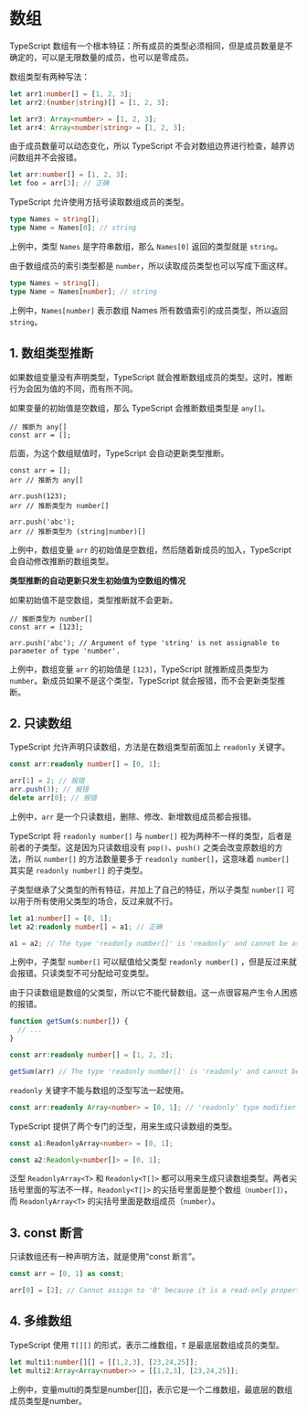 # 数组

TypeScript 数组有一个根本特征：所有成员的类型必须相同，但是成员数量是不确定的，可以是无限数量的成员，也可以是零成员。

数组类型有两种写法：

```typescript
let arr1:number[] = [1, 2, 3]; 
let arr2:(number|string)[] = [1, 2, 3];

let arr3: Array<number> = [1, 2, 3];
let arr4: Array<number|string> = [1, 2, 3];
```

由于成员数量可以动态变化，所以 TypeScript 不会对数组边界进行检查，越界访问数组并不会报错。

```typescript
let arr:number[] = [1, 2, 3];
let foo = arr[3]; // 正确
```

TypeScript 允许使用方括号读取数组成员的类型。

```typescript
type Names = string[];
type Name = Names[0]; // string
```

上例中，类型 `Names` 是字符串数组，那么 `Names[0]` 返回的类型就是 `string`。

由于数组成员的索引类型都是 `number`，所以读取成员类型也可以写成下面这样。

```typescript
type Names = string[];
type Name = Names[number]; // string
```

上例中，`Names[number]` 表示数组 Names 所有数值索引的成员类型，所以返回 `string`。

## 1. 数组类型推断

如果数组变量没有声明类型，TypeScript 就会推断数组成员的类型。这时，推断行为会因为值的不同，而有所不同。

如果变量的初始值是空数组，那么 TypeScript 会推断数组类型是 `any[]`。

```
// 推断为 any[]
const arr = [];
```

后面，为这个数组赋值时，TypeScript 会自动更新类型推断。

```
const arr = [];
arr // 推断为 any[]

arr.push(123);
arr // 推断类型为 number[]

arr.push('abc');
arr // 推断类型为 (string|number)[]
```

上例中，数组变量 `arr` 的初始值是空数组，然后随着新成员的加入，TypeScript 会自动修改推断的数组类型。

**类型推断的自动更新只发生初始值为空数组的情况**

如果初始值不是空数组，类型推断就不会更新。

```
// 推断类型为 number[]
const arr = [123];

arr.push('abc'); // Argument of type 'string' is not assignable to parameter of type 'number'.
```

上例中，数组变量 `arr` 的初始值是 `[123]`，TypeScript 就推断成员类型为 `number`。新成员如果不是这个类型，TypeScript 就会报错，而不会更新类型推断。

## 2. 只读数组

TypeScript 允许声明只读数组，方法是在数组类型前面加上 `readonly` 关键字。

```typescript
const arr:readonly number[] = [0, 1];

arr[1] = 2; // 报错
arr.push(3); // 报错
delete arr[0]; // 报错
```

上例中，`arr` 是一个只读数组，删除、修改、新增数组成员都会报错。

TypeScript 将 `readonly number[]` 与 `number[]` 视为两种不一样的类型，后者是前者的子类型。这是因为只读数组没有 `pop()`、`push()` 之类会改变原数组的方法，所以 `number[]` 的方法数量要多于 `readonly number[]`，这意味着 `number[]` 其实是 `readonly number[]` 的子类型。

子类型继承了父类型的所有特征，并加上了自己的特征，所以子类型 `number[]` 可以用于所有使用父类型的场合，反过来就不行。

```typescript
let a1:number[] = [0, 1];
let a2:readonly number[] = a1; // 正确

a1 = a2; // The type 'readonly number[]' is 'readonly' and cannot be assigned to the mutable type 'number[]'.
```

上例中，子类型 `number[]` 可以赋值给父类型 `readonly number[]` ，但是反过来就会报错。只读类型不可分配给可变类型。

由于只读数组是数组的父类型，所以它不能代替数组。这一点很容易产生令人困惑的报错。

```typescript
function getSum(s:number[]) {
  // ...
}

const arr:readonly number[] = [1, 2, 3];

getSum(arr) // The type 'readonly number[]' is 'readonly' and cannot be assigned to the mutable type 'number[]'.
```

`readonly` 关键字不能与数组的泛型写法一起使用。

```typescript
const arr:readonly Array<number> = [0, 1]; // 'readonly' type modifier is only permitted on array and tuple literal types.
```

TypeScript 提供了两个专门的泛型，用来生成只读数组的类型。

```typescript
const a1:ReadonlyArray<number> = [0, 1];

const a2:Readonly<number[]> = [0, 1];
```

泛型 `ReadonlyArray<T>` 和 `Readonly<T[]>` 都可以用来生成只读数组类型。两者尖括号里面的写法不一样，`Readonly<T[]>` 的尖括号里面是整个数组`（number[]）`，而 `ReadonlyArray<T>` 的尖括号里面是数组成员（`number`）。

## 3. const 断言

只读数组还有一种声明方法，就是使用“const 断言”。

```typescript
const arr = [0, 1] as const;

arr[0] = [2]; // Cannot assign to '0' because it is a read-only property.
```

## 4. 多维数组

TypeScript 使用 `T[][]` 的形式，表示二维数组，`T` 是最底层数组成员的类型。

```typescript
let multi1:number[][] = [[1,2,3], [23,24,25]];
let multi2:Array<Array<number>> = [[1,2,3], [23,24,25]];
```
上例中，变量multi的类型是number[][]，表示它是一个二维数组，最底层的数组成员类型是number。
